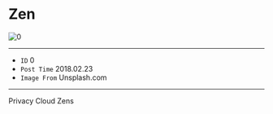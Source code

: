 # Zen

![0](./imgs/0.jpg)

---

- `ID` 0
- `Post Time` 2018.02.23
- `Image From` Unsplash.com

---

Privacy Cloud Zens
